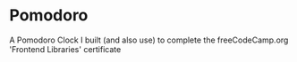 # Pomodoro
A Pomodoro Clock I built (and also use) to complete the freeCodeCamp.org 'Frontend Libraries' certificate
